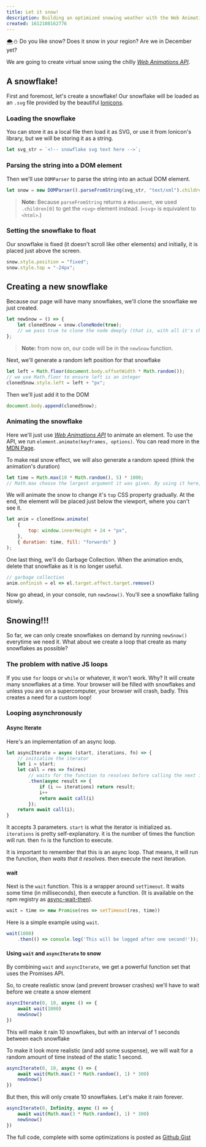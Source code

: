 ```yaml
---
title: Let it snow!
description: Building an optimized snowing weather with the Web Animations API and Promises.
created: 1612108162776
---
```


🌨⛄ Do you like snow? Does it snow in your region? Are we in December yet?

We are going to create virtual snow using the chilly _[Web Animations API][animation-mdn]_.

## A snowflake!

First and foremost, let's create a snowflake! Our snowflake will be loaded as an `.svg` file provided by the beautiful [Ionicons].

### Loading the snowflake

You can store it as a local file then load it as SVG, or use it from Ionicon's library, but we will be storing it as a string.

```js
let svg_str = `<!-- snowflake svg text here -->`;
```

### Parsing the string into a DOM element

Then we'll use `DOMParser` to parse the string into an actual DOM element.

```js
let snow = new DOMParser().parseFromString(svg_str, "text/xml").children[0];
```

> **Note:** Because `parseFromString` returns a `#document`, we used `.children[0]` to get the `<svg>` element instead. (`<svg>` is equivalent to `<html>`.)

### Setting the snowflake to float

Our snowflake is fixed (it doesn't scroll like other elements) and initially, it is placed just above the screen.

```js
snow.style.position = "fixed";
snow.style.top = "-24px";
```

## Creating a new snowflake

Because our page will have many snowflakes, we'll clone the snowflake we just created.

```js
let newSnow = () => {
	let clonedSnow = snow.cloneNode(true);
	// we pass true to clone the node deeply (that is, with all it's children).
};
```

> **Note:** from now on, our code will be in the `newSnow` function.

Next, we'll generate a random left position for that snowflake

```js
let left = Math.floor(document.body.offsetWidth * Math.random());
// we use Math.floor to ensure left is an integer
clonedSnow.style.left = left + "px";
```

Then we'll just add it to the DOM

```js
document.body.append(clonedSnow);
```

### Animating the snowflake

Here we'll just use _[Web Animations API][animation-mdn]_ to animate an element. To use the API, we run `element.animate(keyframes, options)`. You can read more in the [MDN Page][animation-mdn].

To make real snow effect, we will also generate a random speed (think the animation's duration)

```js
let time = Math.max(10 * Math.random(), 5) * 1000;
// Math.max choose the largest argument it was given. By using it here, we restrict time to be larger than 5.
```

We will animate the snow to change it's `top` CSS property gradually. At the end, the element will be placed just below the viewport, where you can't see it.

```js
let anim = clonedSnow.animate(
	{
		top: window.innerHeight + 24 + "px",
	},
	{ duration: time, fill: "forwards" }
);
```

One last thing, we'll do Garbage Collection. When the animation ends, delete that snowflake as it is no longer useful.

```js
// garbage collection
anim.onfinish = el => el.target.effect.target.remove()
```

Now go ahead, in your console, run `newSnow()`. You'll see a snowflake falling slowly.

## Snowing!!!

So far, we can only create snowflakes on demand by running `newSnow()` everytime we need it. What about we create a loop that create as many snowflakes as possible?

### The problem with native JS loops

If you use `for` loops or `while` or whatever, it won't work. Why? It will create many snowflakes at a time. Your browser will be filled with snowflakes and unless you are on a supercomputer, your browser will crash, badly. This creates a need for a custom loop!

### Looping asynchronously

#### Async Iterate

Here's an implementation of an async loop.

```js
let asyncIterate = async (start, iterations, fn) => {
	// initialize the iterator
	let i = start;
	let call = res => fn(res)
		// waits for the function to resolves before calling the next iteration
		.then(async result => {
			if (i >= iterations) return result;
			i++
			return await call(i)
		});
	return await call(i);
}
```

It accepts 3 parameters. `start` is what the iterator is initialized as. `iterations` is pretty self-explanatory. it is the number of times the function will run. then `fn` is the function to execute.

It is important to remember that this is an async loop. That means, it will run the function, _then waits that it resolves_. then execute the next iteration.

#### wait

Next is the `wait` function. This is a wrapper around `setTimeout`. It waits some time (in milliseconds), then execute a function. (It is available on the npm registry as [async-wait-then]).

```js
wait = time => new Promise(res => setTimeout(res, time))
```

Here is a simple example using `wait`.

```js
wait(1000)
	.then(() => console.log('This will be logged after one second!'));
```

#### Using `wait` and `asyncIterate` to snow

By combining `wait` and `asyncIterate`, we get a powerful function set that uses the Promises API.

So, to create realistic snow (and prevent browser crashes) we'll have to wait before we create a snow element

```js
asyncIterate(0, 10, async () => {
	await wait(1000)
	newSnow()
})
```

This will make it rain 10 snowflakes, but with an interval of 1 seconds between each snowflake

To make it look more realistic (and add some suspense), we will wait for a random amount of time instead of the static 1 second.

```js
asyncIterate(0, 10, async () => {
	await wait(Math.max(3 * Math.random(), 1) * 300)
	newSnow()
})
```

But then, this will only create 10 snowflakes. Let's make it rain forever.

```js
asyncIterate(0, Infinity, async () => {
	await wait(Math.max(3 * Math.random(), 1) * 300)
	newSnow()
})
```

The full code, complete with some optimizations is posted as [Github Gist][gist]

[gist]: https://gist.github.com/vixalien/4a9fb790036d01399186e7c3050c2560
[animation-mdn]: https://developer.mozilla.org/en-US/docs.Web/API/Web_Animations_API
[ionicons]: https://ionicons.com
[async-wait-then]: https://npmjs.com/package/async-wait-then